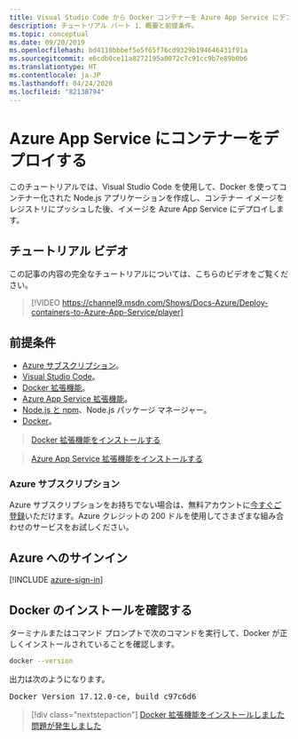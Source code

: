 ```yaml
---
title: Visual Studio Code から Docker コンテナーを Azure App Service にデプロイする
description: チュートリアル パート 1、概要と前提条件。
ms.topic: conceptual
ms.date: 09/20/2019
ms.openlocfilehash: bd4110bbbef5e5f65f76cd9329b194646431f91a
ms.sourcegitcommit: e6cdb0ce11a8272195a0072c7c91cc9b7e89b0b6
ms.translationtype: HT
ms.contentlocale: ja-JP
ms.lasthandoff: 04/24/2020
ms.locfileid: "82138794"
---
```

# <a name="deploy-containers-to-azure-app-service"></a>Azure App Service にコンテナーをデプロイする

このチュートリアルでは、Visual Studio Code を使用して、Docker を使ってコンテナー化された Node.js アプリケーションを作成し、コンテナー イメージをレジストリにプッシュした後、イメージを Azure App Service にデプロイします。

## <a name="walkthrough-video"></a>チュートリアル ビデオ

この記事の内容の完全なチュートリアルについては、こちらのビデオをご覧ください。

> [!VIDEO https://channel9.msdn.com/Shows/Docs-Azure/Deploy-containers-to-Azure-App-Service/player]

## <a name="prerequisites"></a>前提条件

- [Azure サブスクリプション](#azure-subscription)。
- [Visual Studio Code](https://code.visualstudio.com/)。
- [Docker 拡張機能](https://marketplace.visualstudio.com/items?itemName=ms-azuretools.vscode-docker)。
- [Azure App Service 拡張機能](https://marketplace.visualstudio.com/items?itemName=ms-azuretools.vscode-azureappservice)。
- [Node.js と npm](https://nodejs.org/en/download)、Node.js パッケージ マネージャー。
- [Docker](https://www.docker.com/community-edition)。

> <a class="tutorial-install-extension-btn" href="https://marketplace.visualstudio.com/items?itemName=ms-azuretools.vscode-docker">Docker 拡張機能をインストールする</a>

> <a class="tutorial-install-extension-btn" href="https://marketplace.visualstudio.com/items?itemName=ms-azuretools.vscode-azureappservice">Azure App Service 拡張機能をインストールする</a>

### <a name="azure-subscription"></a>Azure サブスクリプション

Azure サブスクリプションをお持ちでない場合は、無料アカウントに[今すぐご登録](https://azure.microsoft.com/free/?utm_source=campaign&utm_campaign=vscode-tutorial-docker-extension&mktingSource=vscode-tutorial-docker-extension)いただけます。Azure クレジットの 200 ドルを使用してさまざまな組み合わせのサービスをお試しください。

## <a name="sign-in-to-azure"></a>Azure へのサインイン

[!INCLUDE [azure-sign-in](includes/azure-sign-in.md)]

## <a name="verify-docker-install"></a>Docker のインストールを確認する

ターミナルまたはコマンド プロンプトで次のコマンドを実行して、Docker が正しくインストールされていることを確認します。

```bash
docker --version
```

出力は次のようになります。

<pre>
Docker Version 17.12.0-ce, build c97c6d6
</pre>

> [!div class="nextstepaction"]
> [Docker 拡張機能をインストールしました](tutorial-vscode-docker-node-02.md) [問題が発生しました](https://www.research.net/r/PWZWZ52?tutorial=docker-extension&step=getting-started)
